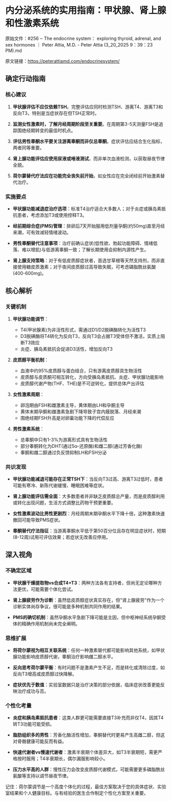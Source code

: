# 内分泌系统的实用指南：甲状腺、肾上腺和性激素系统

原始文件：#256 ‒ The endocrine system： exploring thyroid, adrenal, and sex hormones ｜ Peter Attia, M.D. - Peter Attia (3_20_2025 9：39：23 PM).md

原文链接：https://peterattiamd.com/endocrinesystem/

## 确定行动指南

### 核心建议

1. **甲状腺评估不应仅依赖TSH**。完整评估应同时检测TSH、游离T4、游离T3和反向T3，特别是当症状存在但TSH正常时。

2. **监测女性激素时，了解月经周期阶段至关重要**。在周期第3-5天测量FSH是追踪围绝经期转变的最佳时机点。

3. **评估男性睾酮水平要关注游离睾酮而非仅总睾酮**。症状评估应结合生化指标，两者同等重要。

4. **肾上腺功能评估应使用尿液或唾液测试**，而非单次血液检测，以获取昼夜节律全貌。

5. **荷尔蒙替代疗法应在功能完全丧失前开始**，如女性应在完全闭经前开始激素替代治疗。

### 实施要点

- **甲状腺功能减退症治疗选项**：标准T4治疗适合大多数人；对于炎症或胰岛素抵抗患者，考虑添加T3或使用控释T3。

- **经前期综合症(PMS)管理**：排卵后7天开始服用低剂量孕酮(约50mg)直至月经来潮，可有效减轻情绪波动。

- **男性睾酮替代注意事项**：治疗前确认症状(低性欲、勃起功能障碍、情绪低落、难以增肌)与低游离睾酮一致；了解长期使用会抑制内源性产生。

- **肾上腺支持策略**：对于有低皮质醇症状者，首选甘草根等天然支持剂，而非直接使用糖皮质激素；对于夜间皮质醇过高导致失眠，可考虑磷脂酰丝氨酸(400-600mg)。

## 核心解析

### 关键机制

1. **甲状腺功能调节**：
   - T4(甲状腺素)为非活性形式，需通过D1/D2脱碘酶转化为活性T3
   - D3脱碘酶将T4转化为反向T3，反向T3会占据T3受体但不激活，实质上阻断T3效应
   - 炎症、胰岛素抵抗会促进D3活性，增加反向T3

2. **皮质醇平衡机制**：
   - 血液中约95%皮质醇与蛋白结合，只有游离皮质醇具生物活性
   - 皮质醇与皮质酮可相互转化，方向受胰岛素抵抗、炎症、甲状腺功能影响
   - 皮质醇代谢产物(THF、THE)是不可逆转化，提供总体产出评估

3. **女性激素周期**：
   - 卵泡期由FSH和雌激素主导，黄体期由LH和孕酮主导
   - 黄体末期孕酮和雌激素急剧下降导致子宫内膜脱落、月经来潮
   - 围绝经期FSH升高是对卵巢功能下降的代偿反应

4. **男性激素系统**：
   - 总睾酮中只有1-3%为游离形式具有生物活性
   - 部分睾酮转化为DHT(通过5α-还原酶)和雌二醇(通过芳香化酶)
   - 睾酮和雌二醇通过负反馈抑制LH和FSH分泌

### 共识发现

- **甲状腺功能减退可能存在正常TSH下**：当反向T3过高、游离T3过低时，患者可能有寒冷、新陈代谢缓慢、睡眠困难等症状。

- **肾上腺功能评估需全面**：大多数患者并非缺乏皮质醇总产量，而是皮质醇利用或转化出现问题，生活方式调整比药物干预更重要。

- **女性激素波动比男性更剧烈**：月经周期末期孕酮水平下降十倍，这种激素快速撤回可能导致PMS症状。

- **睾酮替代疗法指征**：当游离睾酮水平低于第50百分位且存在明显症状时，短期(8-12周)试用可评估效果；若症状无改善应停用。

## 深入视角

### 不确定区域

- **甲状腺干燥提取物vs合成T4+T3**：两种方法各有支持者，但尚无定论哪种方法更优，可能需要个体化尝试。

- **肾上腺疲劳作为诊断**：虽然低皮质醇症状真实存在，但"肾上腺疲劳"作为一个诊断实体尚存争议，很可能是多种机制共同作用的结果。

- **PMS的确切机制**：虽然孕酮水平急剧下降可能是主因，但中枢神经系统孕酮受体的精确作用机制尚未完全阐明。

### 思维扩展

- **将荷尔蒙视为相互关联系统**：任何一种激素替代都可能影响其他系统，如甲状腺功能影响皮质醇代谢，睾酮治疗影响雌二醇水平。

- **反向思考荷尔蒙平衡**：有时问题不是激素产生不足，而是转化或清除过度，如反向T3增高或皮质醇过快降解。

- **症状优先于数值**：实验室数据只是治疗决策的部分依据，临床症状改善更能反映治疗成功与否。

### 个性化考量

- **炎症和胰岛素抵抗患者**：这类人群更可能需要直接T3补充而非仅T4，因其T4转T3功能可能受损。

- **脂肪组织多的男性**：芳香化酶活性增加，睾酮替代时更易产生高雌二醇，但这对骨骼健康可能反而有益。

- **快速代谢者vs慢速代谢者**：激素半衰期个体差异大，如T3半衰期短，需更严格按时服用；T4半衰期长，偶尔漏服影响较小。

- **压力水平高的人群**：慢性压力会改变皮质醇代谢模式，可能需要更多磷脂酰丝氨酸等支持以调节昼夜节律。

记住：荷尔蒙调节是一个高度个体化的过程，最佳方案取决于您的具体症状、实验室结果和个人健康目标。与有经验的医生合作制定个性化方案至关重要。